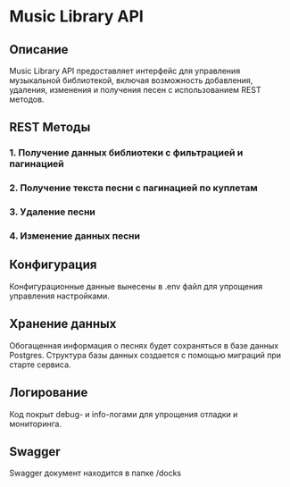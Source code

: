 # Music Library API

## Описание

Music Library API предоставляет интерфейс для управления музыкальной библиотекой, включая возможность добавления, удаления, изменения и получения песен с использованием REST методов. 

## REST Методы

### 1. Получение данных библиотеки с фильтрацией и пагинацией
### 2. Получение текста песни с пагинацией по куплетам
### 3. Удаление песни
### 4. Изменение данных песни

## Конфигурация
Конфигурационные данные вынесены в .env файл для упрощения управления настройками.

## Хранение данных
Обогащенная информация о песнях будет сохраняться в базе данных Postgres. Структура базы данных создается с помощью миграций при старте сервиса.

## Логирование
Код покрыт debug- и info-логами для упрощения отладки и мониторинга.

## Swagger
Swagger документ находится в папке /docks 
